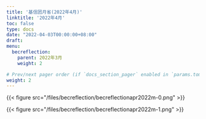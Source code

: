```yaml
---
title: '基信团月省(2022年4月)'
linktitle: '2022年4月'
toc: false
type: docs
date: "2022-04-03T00:00:00+08:00"
draft:
menu:
  becreflection:
    parent: 2022年3月
    weight: 2

# Prev/next pager order (if `docs_section_pager` enabled in `params.toml`)
weight: 2
---
```


{{< figure src="/files/becreflection/becreflectionapr2022m-0.png" >}}

{{< figure src="/files/becreflection/becreflectionapr2022m-1.png" >}}
